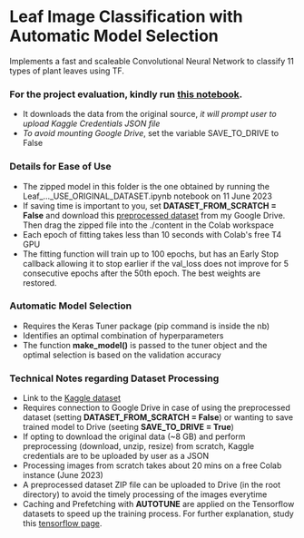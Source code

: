 # Leaf Image Classification with Automatic Model Selection
Implements a fast and scaleable Convolutional Neural Network to classify 11 types of plant leaves using TF.

### For the project evaluation, kindly run [this notebook](https://github.com/shihab1h/leaf_image_classification/blob/551db37668677dec419e6ab59ab6c98ca13fad8b/Model_2%20Automatic%20Model%20Selection%20for%20Hyperparameter%20Tuning/Leaf_Image_Classification_TF_Auto_Model_Selection_USE_ORIGINAL_DATASET.ipynb).
* It downloads the data from the original source, _it will prompt user to upload Kaggle Credentials JSON file_
* _To avoid mounting Google Drive_, set the variable SAVE_TO_DRIVE to False

### Details for Ease of Use
* The zipped model in this folder is the one obtained by running the Leaf_..._USE_ORIGINAL_DATASET.ipynb notebook on 11 June 2023
* If saving time is important to you, set **DATASET_FROM_SCRATCH = False** and download this [preprocessed dataset](https://drive.google.com/file/d/1-4TO3iKRtXi7S08Q7Aghaq8Us004uxkW/view?usp=sharing) from my Google Drive. Then drag the zipped file into the ./content in the Colab workspace
* Each epoch of fitting takes less than 10 seconds with Colab's free T4 GPU
* The fitting function will train up to 100 epochs, but has an Early Stop callback allowing it to stop earlier if the val_loss does not improve for 5 consecutive epochs after the 50th epoch. The best weights are restored.

### Automatic Model Selection
* Requires the Keras Tuner package (pip command is inside the nb)
* Identifies an optimal combination of hyperparameters
* The function **make_model()** is passed to the tuner object and the optimal selection is based on the validation accuracy

### Technical Notes regarding Dataset Processing
* Link to the [Kaggle dataset](https://www.kaggle.com/datasets/csafrit2/plant-leaves-for-image-classification)
* Requires connection to Google Drive in case of using the preprocessed dataset (setting **DATASET_FROM_SCRATCH = False**) or wanting to save trained model to Drive (seeting **SAVE_TO_DRIVE = True**)
* If opting to download the original data (~8 GB) and perform preprocessing (download, unzip, resize) from scratch, Kaggle credentials are to be uploaded by user as a JSON
* Processing images from scratch takes about 20 mins on a free Colab instance (June 2023)
* A preprocessed dataset ZIP file can be uploaded to Drive (in the root directory) to avoid the timely processing of the images everytime
* Caching and Prefetching with **AUTOTUNE** are applied on the Tensorflow datasets to speed up the training process. For further explanation, study this [tensorflow page](https://www.tensorflow.org/guide/data_performance). 
